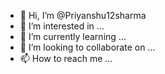 - 👋 Hi, I’m @Priyanshu12sharma
- 👀 I’m interested in ...
- 🌱 I’m currently learning ...
- 💞️ I’m looking to collaborate on ...
- 📫 How to reach me ...

<!---
Priyanshu12sharma/Priyanshu12sharma is a ✨ special ✨ repository because its `README.md` (this file) appears on your GitHub profile.
You can click the Preview link to take a look at your changes.
--->
